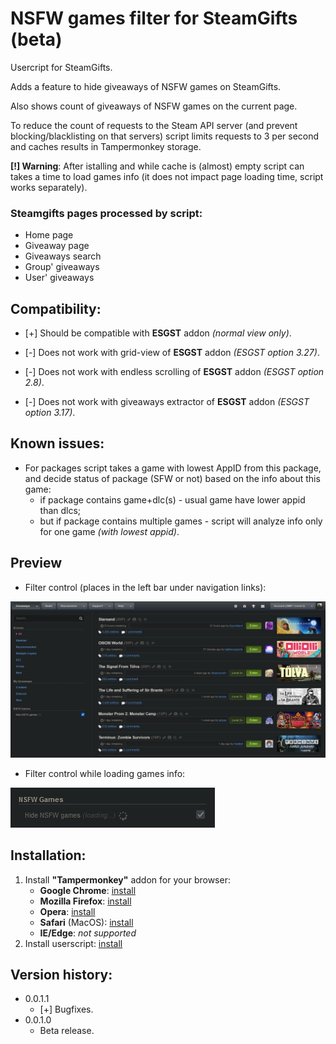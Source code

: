 # NSFW games filter for SteamGifts (beta)

Usercript for SteamGifts.

Adds a feature to hide giveaways of NSFW games on SteamGifts.

Also shows count of giveaways of NSFW games on the current page.

To reduce the count of requests to the Steam API server (and prevent blocking/blacklisting on that servers) script limits requests to 3 per second and caches results in Tampermonkey storage.

**[!] Warning**: After istalling and while cache is (almost) empty script can takes a time to load games info (it does not impact page loading time, script works separately).

### Steamgifts pages processed by script:
* Home page
* Giveaway page
* Giveaways search
* Group' giveaways
* User' giveaways

## Compatibility:
* \[+\] Should be compatible with **ESGST** addon *(normal view only)*.

* \[-\] Does not work with grid-view of **ESGST** addon *(ESGST option 3.27)*.
* \[-\] Does not work with endless scrolling of **ESGST** addon *(ESGST option 2.8)*.
* \[-\] Does not work with giveaways extractor of **ESGST** addon *(ESGST option 3.17)*.

## Known issues:
* For packages script takes a game with lowest AppID from this package, and decide status of package (SFW or not) based on the info about this game:
    * if package contains game+dlc(s) - usual game have lower appid than dlcs;
    * but if package contains multiple games - script will analyze info only for one game *(with lowest appid)*.

## Preview
* Filter control (places in the left bar under navigation links):

![Preview](https://raw.githubusercontent.com/Xeloses/sg-nsfw-filter/master/img/preview.jpg)

* Filter control while loading games info:

![Preview](https://raw.githubusercontent.com/Xeloses/sg-nsfw-filter/master/img/preview-loading.jpg)

## Installation:
1. Install **"Tampermonkey"** addon for your browser:
    * **Google Chrome**: [install](https://chrome.google.com/webstore/detail/tampermonkey/dhdgffkkebhmkfjojejmpbldmpobfkfo)
    * **Mozilla Firefox**: [install](https://addons.mozilla.org/ru/firefox/addon/tampermonkey/)
    * **Opera**: [install](https://addons.opera.com/en/extensions/details/tampermonkey-beta/)
    * **Safari** (MacOS): [install](https://apps.apple.com/us/app/tampermonkey/id1482490089)
    * **IE/Edge**: *not supported*
2. Install userscript: [install](https://raw.githubusercontent.com/Xeloses/sg-nsfw-filter/master/sg-nsfw-filter.user.js)

## Version history:
* 0.0.1.1
    * [+] Bugfixes.
* 0.0.1.0
    * Beta release.

